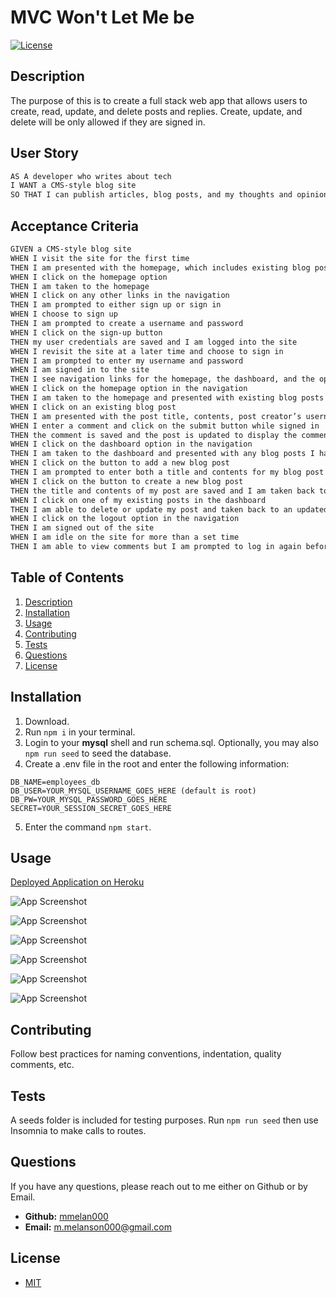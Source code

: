 # MVC Won't Let Me be

[![License](https://img.shields.io/badge/License-MIT-yellow.svg)](https://opensource.org/licenses/MIT)

## Description

The purpose of this is to create a full stack web app that allows users to create, read, update, and delete posts and replies. Create, update, and delete will be only allowed if they are signed in.

## User Story

```md
AS A developer who writes about tech
I WANT a CMS-style blog site
SO THAT I can publish articles, blog posts, and my thoughts and opinions
```

## Acceptance Criteria

```md
GIVEN a CMS-style blog site
WHEN I visit the site for the first time
THEN I am presented with the homepage, which includes existing blog posts if any have been posted; navigation links for the homepage and the dashboard; and the option to log in
WHEN I click on the homepage option
THEN I am taken to the homepage
WHEN I click on any other links in the navigation
THEN I am prompted to either sign up or sign in
WHEN I choose to sign up
THEN I am prompted to create a username and password
WHEN I click on the sign-up button
THEN my user credentials are saved and I am logged into the site
WHEN I revisit the site at a later time and choose to sign in
THEN I am prompted to enter my username and password
WHEN I am signed in to the site
THEN I see navigation links for the homepage, the dashboard, and the option to log out
WHEN I click on the homepage option in the navigation
THEN I am taken to the homepage and presented with existing blog posts that include the post title and the date created
WHEN I click on an existing blog post
THEN I am presented with the post title, contents, post creator’s username, and date created for that post and have the option to leave a comment
WHEN I enter a comment and click on the submit button while signed in
THEN the comment is saved and the post is updated to display the comment, the comment creator’s username, and the date created
WHEN I click on the dashboard option in the navigation
THEN I am taken to the dashboard and presented with any blog posts I have already created and the option to add a new blog post
WHEN I click on the button to add a new blog post
THEN I am prompted to enter both a title and contents for my blog post
WHEN I click on the button to create a new blog post
THEN the title and contents of my post are saved and I am taken back to an updated dashboard with my new blog post
WHEN I click on one of my existing posts in the dashboard
THEN I am able to delete or update my post and taken back to an updated dashboard
WHEN I click on the logout option in the navigation
THEN I am signed out of the site
WHEN I am idle on the site for more than a set time
THEN I am able to view comments but I am prompted to log in again before I can add, update, or delete comments
```

## Table of Contents

1. [Description](#description)
2. [Installation](#installation)
3. [Usage](#usage)
4. [Contributing](#contributing)
5. [Tests](#tests)
6. [Questions](#questions)
7. [License](#license)

## Installation

1. Download.
2. Run `npm i` in your terminal.
3. Login to your **mysql** shell and run schema.sql. Optionally, you may also `npm run seed` to seed the database.
4. Create a .env file in the root and enter the following information:

```
DB_NAME=employees_db
DB_USER=YOUR_MYSQL_USERNAME_GOES_HERE (default is root)
DB_PW=YOUR_MYSQL_PASSWORD_GOES_HERE
SECRET=YOUR_SESSION_SECRET_GOES_HERE
```

5. Enter the command `npm start`.

## Usage

[Deployed Application on Heroku](https://protected-cove-02086.herokuapp.com/)

![App Screenshot](./public/images/SS1.png)

![App Screenshot](./public/images/SS2.png)

![App Screenshot](./public/images/SS3.png)

![App Screenshot](./public/images/SS4.png)

![App Screenshot](./public/images/SS5.png)

![App Screenshot](./public/images/SS6.png)

## Contributing

Follow best practices for naming conventions, indentation, quality comments, etc.

## Tests

A seeds folder is included for testing purposes. Run `npm run seed` then use Insomnia to make calls to routes.

## Questions

If you have any questions, please reach out to me either on Github or by Email.

- **Github:** [mmelan000](https://github.com/mmelan000)
- **Email:** [m.melanson000@gmail.com](mailto:m.melanson000@gmail.com)

## License

- [MIT](https://opensource.org/licenses/MIT)
